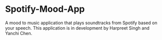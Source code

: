 # Spotify-Mood-App
A mood to music application that plays soundtracks from Spotify based on your speech. This application is in development by Harpreet Singh and Yanchi Chen.
